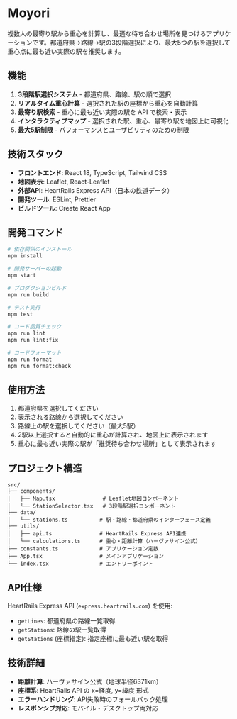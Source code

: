 # Moyori

複数人の最寄り駅から重心を計算し、最適な待ち合わせ場所を見つけるアプリケーションです。都道府県→路線→駅の3段階選択により、最大5つの駅を選択して重心点に最も近い実際の駅を推奨します。

## 機能

1. **3段階駅選択システム** - 都道府県、路線、駅の順で選択
2. **リアルタイム重心計算** - 選択された駅の座標から重心を自動計算
3. **最寄り駅検索** - 重心に最も近い実際の駅を API で検索・表示
4. **インタラクティブマップ** - 選択された駅、重心、最寄り駅を地図上に可視化
5. **最大5駅制限** - パフォーマンスとユーザビリティのための制限

## 技術スタック

- **フロントエンド**: React 18, TypeScript, Tailwind CSS
- **地図表示**: Leaflet, React-Leaflet
- **外部API**: HeartRails Express API（日本の鉄道データ）
- **開発ツール**: ESLint, Prettier
- **ビルドツール**: Create React App

## 開発コマンド

```bash
# 依存関係のインストール
npm install

# 開発サーバーの起動
npm start

# プロダクションビルド
npm run build

# テスト実行
npm test

# コード品質チェック
npm run lint
npm run lint:fix

# コードフォーマット
npm run format
npm run format:check
```

## 使用方法

1. 都道府県を選択してください
2. 表示される路線から選択してください
3. 路線上の駅を選択してください（最大5駅）
4. 2駅以上選択すると自動的に重心が計算され、地図上に表示されます
5. 重心に最も近い実際の駅が「推奨待ち合わせ場所」として表示されます

## プロジェクト構造

```
src/
├── components/
│   ├── Map.tsx               # Leaflet地図コンポーネント
│   └── StationSelector.tsx   # 3段階駅選択コンポーネント
├── data/
│   └── stations.ts          # 駅・路線・都道府県のインターフェース定義
├── utils/
│   ├── api.ts               # HeartRails Express API連携
│   └── calculations.ts      # 重心・距離計算（ハーヴァサイン公式）
├── constants.ts             # アプリケーション定数
├── App.tsx                  # メインアプリケーション
└── index.tsx                # エントリーポイント
```

## API仕様

HeartRails Express API (`express.heartrails.com`) を使用:
- `getLines`: 都道府県の路線一覧取得
- `getStations`: 路線の駅一覧取得
- `getStations` (座標指定): 指定座標に最も近い駅を取得

## 技術詳細

- **距離計算**: ハーヴァサイン公式（地球半径6371km）
- **座標系**: HeartRails API の x=経度, y=緯度 形式
- **エラーハンドリング**: API失敗時のフォールバック処理
- **レスポンシブ対応**: モバイル・デスクトップ両対応